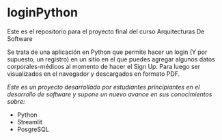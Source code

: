 # loginPython
Este es el repositorio para el proyecto final del curso Arquitecturas De Software

Se trata de una aplicación en Python que permite hacer un login (Y por supuesto, un registro) en un sitio en el que puedes agregar algunos datos corporales-médicos al momento de hacer el Sign Up. Para luego ser visualizados en el navegador y descargados en formato PDF.

*Este es un proyecto desarrollado por estudiantes principiantes en el desarrollo de software y supone un nuevo avance en sus conocimientos sobre:*

- Python
- Streamlit
- PosgreSQL
